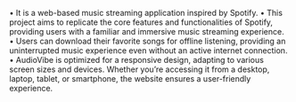 • It is a web-based music streaming application inspired by Spotify.
 • This project aims to replicate the core features and functionalities of Spotify, providing users with a familiar and
 immersive music streaming experience.
 • Users can download their favorite songs for offline listening, providing an uninterrupted music experience even without
 an active internet connection.
 • AudioVibe is optimized for a responsive design, adapting to various screen sizes and devices. Whether you’re accessing
 it from a desktop, laptop, tablet, or smartphone, the website ensures a user-friendly experience.
